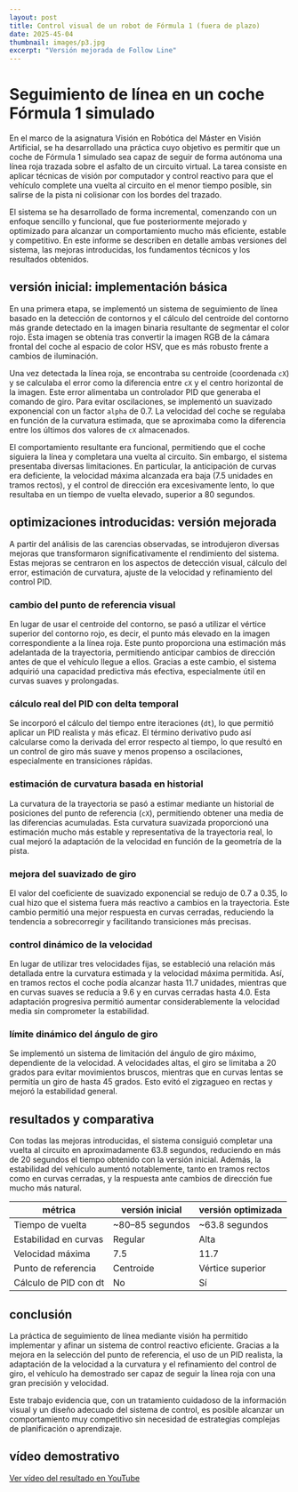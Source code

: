 ```yaml
---
layout: post  
title: Control visual de un robot de Fórmula 1 (fuera de plazo)  
date: 2025-45-04  
thumbnail: images/p3.jpg  
excerpt: "Versión mejorada de Follow Line"  
---
```


# Seguimiento de línea en un coche Fórmula 1 simulado

En el marco de la asignatura Visión en Robótica del Máster en Visión Artificial, se ha desarrollado una práctica cuyo objetivo es permitir que un coche de Fórmula 1 simulado sea capaz de seguir de forma autónoma una línea roja trazada sobre el asfalto de un circuito virtual. La tarea consiste en aplicar técnicas de visión por computador y control reactivo para que el vehículo complete una vuelta al circuito en el menor tiempo posible, sin salirse de la pista ni colisionar con los bordes del trazado.

El sistema se ha desarrollado de forma incremental, comenzando con un enfoque sencillo y funcional, que fue posteriormente mejorado y optimizado para alcanzar un comportamiento mucho más eficiente, estable y competitivo. En este informe se describen en detalle ambas versiones del sistema, las mejoras introducidas, los fundamentos técnicos y los resultados obtenidos.

## versión inicial: implementación básica

En una primera etapa, se implementó un sistema de seguimiento de línea basado en la detección de contornos y el cálculo del centroide del contorno más grande detectado en la imagen binaria resultante de segmentar el color rojo. Esta imagen se obtenía tras convertir la imagen RGB de la cámara frontal del coche al espacio de color HSV, que es más robusto frente a cambios de iluminación.

Una vez detectada la línea roja, se encontraba su centroide (coordenada `cX`) y se calculaba el error como la diferencia entre `cX` y el centro horizontal de la imagen. Este error alimentaba un controlador PID que generaba el comando de giro. Para evitar oscilaciones, se implementó un suavizado exponencial con un factor `alpha` de 0.7. La velocidad del coche se regulaba en función de la curvatura estimada, que se aproximaba como la diferencia entre los últimos dos valores de `cX` almacenados.

El comportamiento resultante era funcional, permitiendo que el coche siguiera la línea y completara una vuelta al circuito. Sin embargo, el sistema presentaba diversas limitaciones. En particular, la anticipación de curvas era deficiente, la velocidad máxima alcanzada era baja (7.5 unidades en tramos rectos), y el control de dirección era excesivamente lento, lo que resultaba en un tiempo de vuelta elevado, superior a 80 segundos.

## optimizaciones introducidas: versión mejorada

A partir del análisis de las carencias observadas, se introdujeron diversas mejoras que transformaron significativamente el rendimiento del sistema. Estas mejoras se centraron en los aspectos de detección visual, cálculo del error, estimación de curvatura, ajuste de la velocidad y refinamiento del control PID.

### cambio del punto de referencia visual

En lugar de usar el centroide del contorno, se pasó a utilizar el vértice superior del contorno rojo, es decir, el punto más elevado en la imagen correspondiente a la línea roja. Este punto proporciona una estimación más adelantada de la trayectoria, permitiendo anticipar cambios de dirección antes de que el vehículo llegue a ellos. Gracias a este cambio, el sistema adquirió una capacidad predictiva más efectiva, especialmente útil en curvas suaves y prolongadas.

### cálculo real del PID con delta temporal

Se incorporó el cálculo del tiempo entre iteraciones (`dt`), lo que permitió aplicar un PID realista y más eficaz. El término derivativo pudo así calcularse como la derivada del error respecto al tiempo, lo que resultó en un control de giro más suave y menos propenso a oscilaciones, especialmente en transiciones rápidas.

### estimación de curvatura basada en historial

La curvatura de la trayectoria se pasó a estimar mediante un historial de posiciones del punto de referencia (`cX`), permitiendo obtener una media de las diferencias acumuladas. Esta curvatura suavizada proporcionó una estimación mucho más estable y representativa de la trayectoria real, lo cual mejoró la adaptación de la velocidad en función de la geometría de la pista.

### mejora del suavizado de giro

El valor del coeficiente de suavizado exponencial se redujo de 0.7 a 0.35, lo cual hizo que el sistema fuera más reactivo a cambios en la trayectoria. Este cambio permitió una mejor respuesta en curvas cerradas, reduciendo la tendencia a sobrecorregir y facilitando transiciones más precisas.

### control dinámico de la velocidad

En lugar de utilizar tres velocidades fijas, se estableció una relación más detallada entre la curvatura estimada y la velocidad máxima permitida. Así, en tramos rectos el coche podía alcanzar hasta 11.7 unidades, mientras que en curvas suaves se reducía a 9.6 y en curvas cerradas hasta 4.0. Esta adaptación progresiva permitió aumentar considerablemente la velocidad media sin comprometer la estabilidad.

### límite dinámico del ángulo de giro

Se implementó un sistema de limitación del ángulo de giro máximo, dependiente de la velocidad. A velocidades altas, el giro se limitaba a 20 grados para evitar movimientos bruscos, mientras que en curvas lentas se permitía un giro de hasta 45 grados. Esto evitó el zigzagueo en rectas y mejoró la estabilidad general.

## resultados y comparativa

Con todas las mejoras introducidas, el sistema consiguió completar una vuelta al circuito en aproximadamente 63.8 segundos, reduciendo en más de 20 segundos el tiempo obtenido con la versión inicial. Además, la estabilidad del vehículo aumentó notablemente, tanto en tramos rectos como en curvas cerradas, y la respuesta ante cambios de dirección fue mucho más natural.

| métrica                  | versión inicial     | versión optimizada     |
|--------------------------|----------------------|--------------------------|
| Tiempo de vuelta         | ~80–85 segundos      | ~63.8 segundos           |
| Estabilidad en curvas    | Regular              | Alta                     |
| Velocidad máxima         | 7.5                  | 11.7                     |
| Punto de referencia      | Centroide            | Vértice superior         |
| Cálculo de PID con dt    | No                   | Sí                       |

## conclusión

La práctica de seguimiento de línea mediante visión ha permitido implementar y afinar un sistema de control reactivo eficiente. Gracias a la mejora en la selección del punto de referencia, el uso de un PID realista, la adaptación de la velocidad a la curvatura y el refinamiento del control de giro, el vehículo ha demostrado ser capaz de seguir la línea roja con una gran precisión y velocidad.

Este trabajo evidencia que, con un tratamiento cuidadoso de la información visual y un diseño adecuado del sistema de control, es posible alcanzar un comportamiento muy competitivo sin necesidad de estrategias complejas de planificación o aprendizaje.

## vídeo demostrativo

[Ver vídeo del resultado en YouTube](https://www.youtube.com/watch?v=AQUI_TU_VIDEO)
